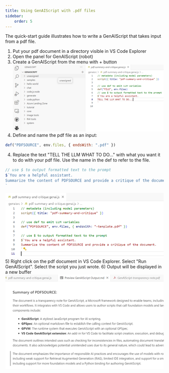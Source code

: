 ```yaml
---
title: Using GenAIScript with .pdf files
sidebar:
    order: 5
---
```


The quick-start guide illustrates how to write a GenAIScript that takes input from a pdf file.

1. Put your pdf document in a directory visible in VS Code Explorer
2. Open the panel for GenAIScript (robot)
3. Create a GenAIScript from the menu with + button
   ![Quick start view of creating an empty GenAIScript](../../../assets/create-new-GenAIScript.png)
4. Define and name the pdf file as an input:

```js
def("PDFSOURCE", env.files, { endsWith: ".pdf" })
```

4. Replace the text "TELL THE LLM WHAT TO DO..." with what you want it to do with your pdf file. Use the name in the def to refer to the file.

```js
// use $ to output formatted text to the prompt
$`You are a helpful assistant.
Summarize the content of PDFSOURCE and provide a critique of the document.
`
```

![GenAIScript to process a pdf file](../../../assets/edit-genaiscript.png) 5) Right click on the pdf document in VS Code Explorer. Select "Run GenAIScript". Select the script you just wrote. 6) Output will be displayed in a new buffer
![Output of pdf GenAIScript](../../../assets/output-of-pdf-genaiscript.png)
